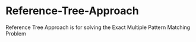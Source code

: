 # Reference-Tree-Approach
Reference Tree Approach is for solving the Exact Multiple Pattern Matching Problem
